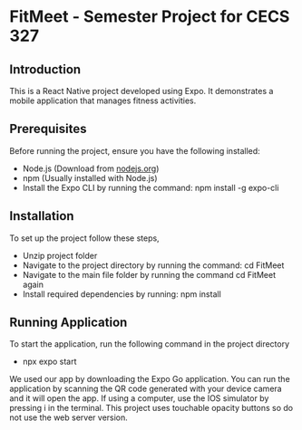 # FitMeet - Semester Project for CECS 327

## Introduction
This is a React Native project developed using Expo. It demonstrates a mobile application that manages fitness activities.

## Prerequisites
Before running the project, ensure you have the following installed:
- Node.js (Download from [nodejs.org](https://nodejs.org/))
- npm (Usually installed with Node.js)
- Install the Expo CLI by running the command: npm install -g expo-cli

## Installation
To set up the project follow these steps,
- Unzip project folder
- Navigate to the project directory by running the command: cd FitMeet
- Navigate to the main file folder by running the command cd FitMeet again
- Install required dependencies by running: npm install

## Running Application
To start the application, run the following command in the project directory
- npx expo start

We used our app by downloading the Expo Go application. You can run the application by scanning the QR code generated with your device camera and it will open the app. 
If using a computer, use the IOS simulator by pressing i in the terminal. This project uses touchable opacity buttons so do not use the web server version. 

